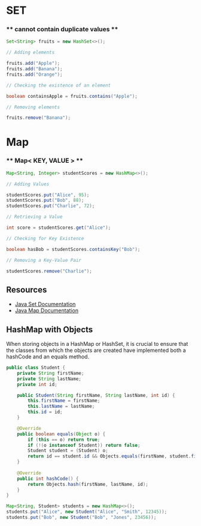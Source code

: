 # SET

### ** cannot contain duplicate values **

```java
Set<String> fruits = new HashSet<>();

// Adding elements

fruits.add("Apple");
fruits.add("Banana");
fruits.add("Orange");

// Checking the existence of an element

boolean containsApple = fruits.contains("Apple");

// Removing elements

fruits.remove("Banana");
```



# Map

### ** Map< KEY, VALUE > **

```java
Map<String, Integer> studentScores = new HashMap<>();

// Adding Values

studentScores.put("Alice", 95);
studentScores.put("Bob", 88);
studentScores.put("Charlie", 72);

// Retrieving a Value

int score = studentScores.get("Alice");

// Checking for Key Existence

boolean hasBob = studentScores.containsKey("Bob");

// Removing a Key-Value Pair

studentScores.remove("Charlie");
```



## Resources

- [Java Set Documentation](https://docs.oracle.com/en/java/javase/11/docs/api/java.base/java/util/Set.html)
- [Java Map Documentation](https://docs.oracle.com/en/java/javase/11/docs/api/java.base/java/util/Map.html)


## HashMap with Objects

When storing objects in a HashMap or HashSet, it is crucial to ensure that the classes from which the objects are created have implemented both a hashCode and an equals method.

```java
public class Student {
    private String firstName;
    private String lastName;
    private int id;

    public Student(String firstName, String lastName, int id) {
        this.firstName = firstName;
        this.lastName = lastName;
        this.id = id;
    }

    @Override
    public boolean equals(Object o) {
        if (this == o) return true;
        if (!(o instanceof Student)) return false;
        Student student = (Student) o;
        return id == student.id && Objects.equals(firstName, student.firstName) && Objects.equals(lastName, student.lastName);
    }
    
    @Override
    public int hashCode() {
        return Objects.hash(firstName, lastName, id);
    }
}
```

```java
Map<String, Student> students = new HashMap<>();
students.put("Alice", new Student("Alice", "Smith", 12345));
students.put("Bob", new Student("Bob", "Jones", 23456));
```
